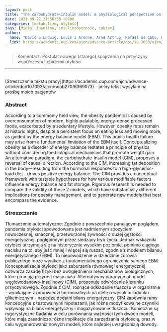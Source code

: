```yaml
---
layout: post
title: "The carbohydrate-insulin model: a physiological perspective on the obesity pandemic "
date: 2021-09-22 21:56:38 +0200
categories: [metabolizm, otyłość]
tags: [dieta, insulina, insulinooporność, cukier]
author:
  name: "David S Ludwig, Louis J Aronne, Arne Astrup, Rafael de Cabo, Lewis C Cantley, Mark I Friedman, Steven B Heymsfield, James D Johnson, Janet C King, Ronald M Krauss"
  link: https://academic.oup.com/ajcn/advance-article/doi/10.1093/ajcn/nqab270/6369073
---
```

> Komentarz:  Postulat nowego (starego) spojrzenia na przyczyny współczesnej epidemii otyłości
> 

<hr>
<br>
[Streszczenie tekstu pracy](https://academic.oup.com/ajcn/advance-article/doi/10.1093/ajcn/nqab270/6369073) - pełny tekst wysyłam na prośbę moich pacjentów


### Abstract
According to a commonly held view, the obesity pandemic is caused by overconsumption of modern, highly palatable, energy-dense processed foods, exacerbated by a sedentary lifestyle. However, obesity rates remain at historic highs, despite a persistent focus on eating less and moving more, as guided by the energy balance model (EBM). This public health failure may arise from a fundamental limitation of the EBM itself. Conceptualizing obesity as a disorder of energy balance restates a principle of physics without considering the biological mechanisms that promote weight gain. An alternative paradigm, the carbohydrate-insulin model (CIM), proposes a reversal of causal direction. According to the CIM, increasing fat deposition in the body—resulting from the hormonal responses to a high-glycemic-load diet—drives positive energy balance. The CIM provides a conceptual framework with testable hypotheses for how various modifiable factors influence energy balance and fat storage. Rigorous research is needed to compare the validity of these 2 models, which have substantially different implications for obesity management, and to generate new models that best encompass the evidence.

### Streszczenie
Tłumaczenie automatyczne:
Zgodnie z powszechnie panującym poglądem, pandemia otyłości spowodowana jest nadmiernym spożyciem nowoczesnej, smacznej, przetworzonej żywności o dużej gęstości energetycznej, pogłębionym przez siedzący tryb życia. Jednak wskaźniki otyłości utrzymują się na historycznie wysokim poziomie, pomimo ciągłego nacisku na to, aby jeść mniej i więcej się ruszać, zgodnie z modelem bilansu energetycznego (EBM). To niepowodzenie w dziedzinie zdrowia publicznego może wynikać z fundamentalnego ograniczenia samego EBM. Konceptualizacja otyłości jako zaburzenia równowagi energetycznej odtwarza zasadę fizyki bez uwzględnienia mechanizmów biologicznych, które promują przyrost masy ciała. Alternatywny paradygmat, model węglowodanowo-insulinowy (CIM), proponuje odwrócenie kierunku przyczynowego. Zgodnie z CIM, rosnące odkładanie tłuszczu w organizmie - wynikające z odpowiedzi hormonalnych na dietę o wysokim ładunku glikemicznym - napędza dodatni bilans energetyczny. CIM zapewnia ramy koncepcyjne z testowalnymi hipotezami, jak różne modyfikowalne czynniki wpływają na bilans energetyczny i magazynowanie tłuszczu. Konieczne są rygorystyczne badania w celu porównania ważności tych dwóch modeli, które mają zasadniczo różne implikacje dla zarządzania otyłością, oraz w celu wygenerowania nowych modeli, które najlepiej uwzględniają dowody.
